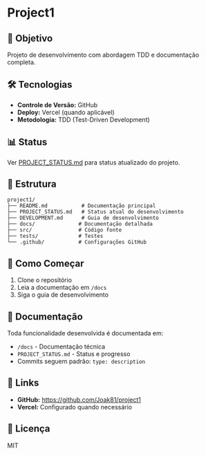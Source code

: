 # Project1

## 🎯 Objetivo
Projeto de desenvolvimento com abordagem TDD e documentação completa.

## 🛠️ Tecnologias
- **Controle de Versão:** GitHub
- **Deploy:** Vercel (quando aplicável)
- **Metodologia:** TDD (Test-Driven Development)

## 📊 Status
Ver [PROJECT_STATUS.md](./PROJECT_STATUS.md) para status atualizado do projeto.

## 📁 Estrutura
```
project1/
├── README.md           # Documentação principal
├── PROJECT_STATUS.md   # Status atual do desenvolvimento
├── DEVELOPMENT.md      # Guia de desenvolvimento
├── docs/              # Documentação detalhada
├── src/               # Código fonte
├── tests/             # Testes
└── .github/           # Configurações GitHub
```

## 🚀 Como Começar
1. Clone o repositório
2. Leia a documentação em `/docs`
3. Siga o guia de desenvolvimento

## 📝 Documentação
Toda funcionalidade desenvolvida é documentada em:
- `/docs` - Documentação técnica
- `PROJECT_STATUS.md` - Status e progresso
- Commits seguem padrão: `type: description`

## 🔗 Links
- **GitHub:** https://github.com/Joak81/project1
- **Vercel:** Configurado quando necessário

## 📜 Licença
MIT